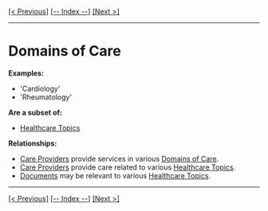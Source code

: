 [[< Previous]](healthcare_topics.md) [[-- Index --]](entity_class_index.md) [[Next >]](domains_of_care.md)
___
# Domains of Care

**Examples:**
  * 'Cardiology'  
  * 'Rheumatology'  

**Are a subset of:**
  * [Healthcare Topics](healthcare_topics.md)  

**Relationships:**
  * [Care Providers](care_providers.md) provide services in various [Domains of Care](domains_of_care.md).
  * [Care Providers](care_providers.md) provide care related to various [Healthcare Topics](healthcare_topics.md).
  * [Documents](documents.md) may be relevant to various [Healthcare Topics](healthcare_topics.md).

___
[[< Previous]](healthcare_topics.md) [[-- Index --]](entity_class_index.md) [[Next >]](domains_of_care.md)
